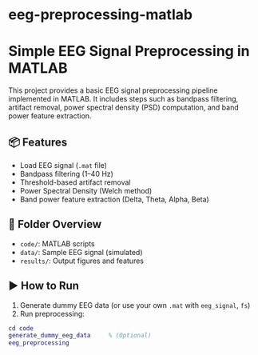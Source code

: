 # eeg-preprocessing-matlab
# Simple EEG Signal Preprocessing in MATLAB

This project provides a basic EEG signal preprocessing pipeline implemented in MATLAB. It includes steps such as bandpass filtering, artifact removal, power spectral density (PSD) computation, and band power feature extraction.

## 📦 Features

- Load EEG signal (`.mat` file)
- Bandpass filtering (1–40 Hz)
- Threshold-based artifact removal
- Power Spectral Density (Welch method)
- Band power feature extraction (Delta, Theta, Alpha, Beta)

## 📂 Folder Overview

- `code/`: MATLAB scripts
- `data/`: Sample EEG signal (simulated)
- `results/`: Output figures and features

## ▶️ How to Run

1. Generate dummy EEG data (or use your own `.mat` with `eeg_signal`, `fs`)
2. Run preprocessing:

```matlab
cd code
generate_dummy_eeg_data     % (Optional)
eeg_preprocessing
